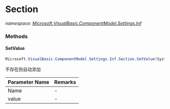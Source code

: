 ﻿# Section
_namespace: [Microsoft.VisualBasic.ComponentModel.Settings.Inf](./index.md)_





### Methods

#### SetValue
```csharp
Microsoft.VisualBasic.ComponentModel.Settings.Inf.Section.SetValue(System.String,System.String)
```
不存在则自动添加

|Parameter Name|Remarks|
|--------------|-------|
|Name|-|
|value|-|



